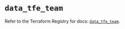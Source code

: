 # `data_tfe_team`

Refer to the Terraform Registry for docs: [`data_tfe_team`](https://registry.terraform.io/providers/hashicorp/tfe/0.67.0/docs/data-sources/team).

